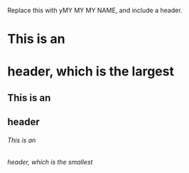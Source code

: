 Replace this with yMY MY MY NAME, and include a header.

# This is an <h1> header, which is the largest
## This is an <h2> header
###### This is an <h6> header, which is the smallest
